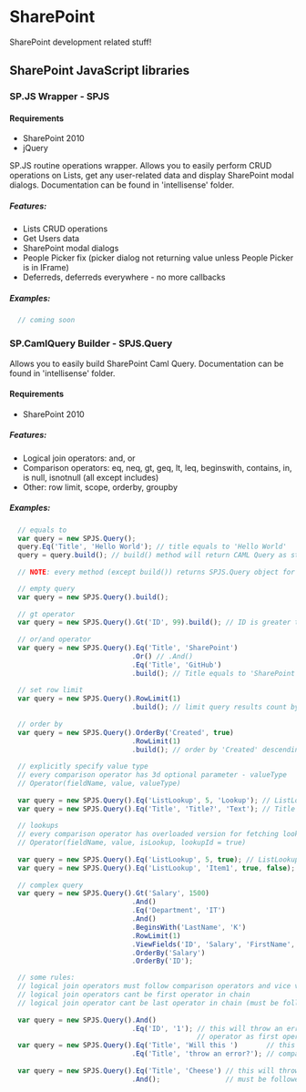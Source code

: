 # SharePoint
SharePoint development related stuff!

## SharePoint JavaScript libraries

### SP.JS Wrapper - SPJS
#### Requirements
* SharePoint 2010
* jQuery

SP.JS routine operations wrapper.
Allows you to easily perform CRUD operations on Lists, get any user-related data and display SharePoint modal dialogs.
Documentation can be found in 'intellisense' folder.

##### Features:
* Lists CRUD operations
* Get Users data
* SharePoint modal dialogs
* People Picker fix (picker dialog not returning value unless People Picker is in IFrame)
* Deferreds, deferreds everywhere - no more callbacks

##### Examples:
```JavaScript
  // coming soon
```

### SP.CamlQuery Builder - SPJS.Query
Allows you to easily build SharePoint Caml Query.
Documentation can be found in 'intellisense' folder.

#### Requirements
* SharePoint 2010

##### Features:
* Logical join operators: and, or
* Comparison operators: eq, neq, gt, geq, lt, leq, beginswith, contains, in, is null, isnotnull (all except includes)
* Other: row limit, scope, orderby, groupby

##### Examples:
```JavaScript
  // equals to
  var query = new SPJS.Query();
  query.Eq('Title', 'Hello World'); // title equals to 'Hello World'
  query = query.build(); // build() method will return CAML Query as string
  
  // NOTE: every method (except build()) returns SPJS.Query object for chaining

  // empty query
  var query = new SPJS.Query().build(); 
  
  // gt operator
  var query = new SPJS.Query().Gt('ID', 99).build(); // ID is greater than 99
  
  // or/and operator
  var query = new SPJS.Query().Eq('Title', 'SharePoint')
                              .Or() // .And()
                              .Eq('Title', 'GitHub')
                              .build(); // Title equals to 'SharePoint' or 'GitHub'
               
  // set row limit
  var query = new SPJS.Query().RowLimit(1)
                              .build(); // limit query results count by 1
  
  // order by
  var query = new SPJS.Query().OrderBy('Created', true)
                              .RowLimit(1)
                              .build(); // order by 'Created' descending (second argument) nad limit query
                              
  // explicitly specify value type
  // every comparison operator has 3d optional parameter - valueType
  // Operator(fieldName, value, valueType)
  
  var query = new SPJS.Query().Eq('ListLookup', 5, 'Lookup'); // ListLookup as Lookup equals to 5
  var query = new SPJS.Query().Eq('Title', 'Title?', 'Text'); // Title as Text equals to 'Title?'
                              
  // lookups
  // every comparison operator has overloaded version for fetching lookups
  // Operator(fieldName, value, isLookup, lookupId = true)
  
  var query = new SPJS.Query().Eq('ListLookup', 5, true); // ListLookup lookup id equals to 5
  var query = new SPJS.Query().Eq('ListLookup', 'Item1', true, false); // ListLookup lookup value equals to 'Item1'
                              
  // complex query
  var query = new SPJS.Query().Gt('Salary', 1500)
                              .And()
                              .Eq('Department', 'IT')
                              .And()
                              .BeginsWith('LastName', 'K')
                              .RowLimit(1)
                              .ViewFields('ID', 'Salary', 'FirstName', 'LastName')
                              .OrderBy('Salary')
                              .OrderBy('ID');

  // some rules:
  // logical join operators must follow comparison operators and vice versa
  // logical join operators cant be first operator in chain
  // logical join operator cant be last operator in chain (must be followed by comparison operator)
  
  var query = new SPJS.Query().And()
                              .Eq('ID', '1'); // this will throw an error - you cant have logical join 
                                              // operator as first operator
  var query = new SPJS.Query().Eq('Title', 'Will this ')       // this will throw an error - you cant have
                              .Eq('Title', 'throw an error?'); // comparison operators without logical join
                              
  var query = new SPJS.Query().Eq('Title', 'Cheese') // this will throw an error - logical join operator
                              .And();                // must be followed by comparison operator
```
